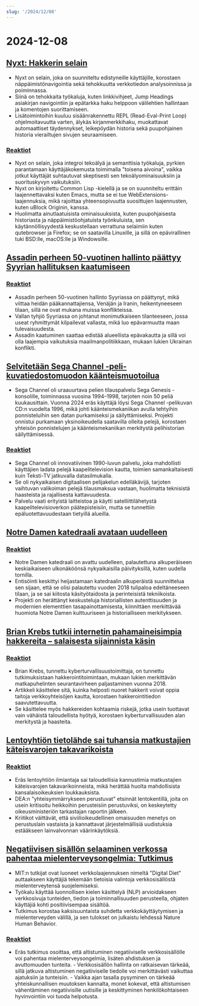 ```yaml
---
slug: '/2024/12/08'
---
```


# 2024-12-08

## [Nyxt: Hakkerin selain](https://nyxt.atlas.engineer/)

- Nyxt on selain, joka on suunniteltu edistyneille käyttäjille, korostaen näppäimistönavigointia sekä tehokkuutta verkkotiedon analysoinnissa ja poiminnassa.
- Siinä on tehokkaita työkaluja, kuten linkkivihjeet, Jump Headings asiakirjan navigointiin ja epätarkka haku helppoon välilehtien hallintaan ja komentojen suorittamiseen.
- Lisätoimintoihin kuuluu sisäänrakennettu REPL (Read-Eval-Print Loop) ohjelmoitavuutta varten, älykäs kirjanmerkkihaku, muokattavat automaattiset täydennykset, leikepöydän historia sekä puupohjainen historia vierailtujen sivujen seuraamiseen.

### [Reaktiot](https://news.ycombinator.com/item?id=42354691)

- Nyxt on selain, joka integroi tekoälyä ja semanttisia työkaluja, pyrkien parantamaan käyttäjäkokemusta toimimalla "toisena aivoina", vaikka jotkut käyttäjät suhtautuvat skeptisesti sen tekoälyominaisuuksiin ja suorituskyvyn vaikutuksiin.
- Nyxt on kirjoitettu Common Lisp -kielellä ja se on suunniteltu erittäin laajennettavaksi kuten Emacs, mutta se ei tue WebExtensions-laajennuksia, mikä rajoittaa yhteensopivuutta suosittujen laajennusten, kuten uBlock Originin, kanssa.
- Huolimatta ainutlaatuisista ominaisuuksista, kuten puupohjaisesta historiasta ja näppäimistöohjatuista työnkuluista, sen käytännöllisyydestä keskustellaan verrattuna selaimiin kuten qutebrowser ja Firefox; se on saatavilla Linuxille, ja sillä on epävirallinen tuki BSD:lle, macOS:lle ja Windowsille.

## [Assadin perheen 50-vuotinen hallinto päättyy Syyrian hallituksen kaatumiseen](https://apnews.com/article/syria-assad-sweida-daraa-homs-hts-qatar-7f65823bbf0a7bd331109e8dff419430)

### [Reaktiot](https://news.ycombinator.com/item?id=42355364)

- Assadin perheen 50-vuotinen hallinto Syyriassa on päättynyt, mikä viittaa heidän pääkannattajiensa, Venäjän ja Iranin, heikentyneeseen tilaan, sillä ne ovat mukana muissa konflikteissa.
- Vallan tyhjiö Syyriassa on johtanut monimutkaiseen tilanteeseen, jossa useat ryhmittymät kilpailevat vallasta, mikä luo epävarmuutta maan tulevaisuudesta.
- Assadin kaatuminen saattaa edistää alueellista epävakautta ja sillä voi olla laajempia vaikutuksia maailmanpolitiikkaan, mukaan lukien Ukrainan konflikti.

## [Selvitetään Sega Channel -peli-kuvatiedostomuodon käänteismuotoilua](https://www.infochunk.com/schannel/index.html)

- Sega Channel oli uraauurtava pelien tilauspalvelu Sega Genesis -konsolille, toiminnassa vuosina 1994–1998, tarjoten noin 50 peliä kuukausittain. Vuonna 2024 eräs käyttäjä löysi Sega Channel -pelikuvan CD:n vuodelta 1996, mikä johti käänteismekaniikan avulla tehtyihin ponnisteluihin sen datan purkamiseksi ja säilyttämiseksi. Projekti onnistui purkamaan yksinoikeudella saatavilla olleita pelejä, korostaen yhteisön ponnistelujen ja käänteismekaniikan merkitystä pelihistorian säilyttämisessä.

### [Reaktiot](https://news.ycombinator.com/item?id=42353907)

- Sega Channel oli innovatiivinen 1990-luvun palvelu, joka mahdollisti käyttäjien ladata pelejä kaapelitelevision kautta, toimien samankaltaisesti kuin Teksti-TV jatkuvalla datasilmukalla.
- Se oli nykyaikaisen digitaalisen pelijakelun edelläkävijä, tarjoten vaihtuvan valikoiman pelejä tilausmaksua vastaan, huolimatta teknisistä haasteista ja rajallisesta kattavuudesta.
- Palvelu vaati erityistä laitteistoa ja käytti satelliittilähetystä kaapelitelevisioverkon päätepisteisiin, mutta se tunnettiin epäluotettavuudestaan tietyillä alueilla.

## [Notre Damen katedraali avataan uudelleen](https://apnews.com/article/notre-dame-paris-latest-e50813cf016f08607c20ab115bc4b153)

### [Reaktiot](https://news.ycombinator.com/item?id=42353215)

- Notre Damen katedraali on avattu uudelleen, palautettuna alkuperäiseen keskiaikaiseen ulkonäköönsä nykyaikaisilla päivityksillä, kuten uudella tornilla.
- Entisöinti keskittyi heijastamaan katedraalin alkuperäistä suunnittelua sen sijaan, että se olisi palautettu vuoden 2018 tulipaloa edeltäneeseen tilaan, ja se sai kiitosta käsityötaidosta ja perinteisistä tekniikoista.
- Projekti on herättänyt keskusteluja historiallisten autenttisuuden ja modernien elementtien tasapainottamisesta, kiinnittäen merkittävää huomiota Notre Damen kulttuuriseen ja historialliseen merkitykseen.

## [Brian Krebs tutkii internetin pahamaineisimpia hakkereita – salaisesta sijainnista käsin](https://www.wsj.com/tech/cybersecurity/hacking-brian-krebs-snowflake-waifu-49b87fce)

### [Reaktiot](https://news.ycombinator.com/item?id=42354602)

- Brian Krebs, tunnettu kyberturvallisuustoimittaja, on tunnettu tutkimuksistaan hakkerointitoimintaan, mukaan lukien merkittävän matkapuhelinten seurantavirheen paljastaminen vuonna 2018.
- Artikkeli käsittelee sitä, kuinka helposti nuoret hakkerit voivat oppia taitoja verkkoyhteisöjen kautta, korostaen hakkerointitiedon saavutettavuutta.
- Se käsittelee myös hakkereiden kohtaamia riskejä, jotka usein tuottavat vain vähäistä taloudellista hyötyä, korostaen kyberturvallisuuden alan merkitystä ja haasteita.

## [Lentoyhtiön tietolähde sai tuhansia matkustajien käteisvarojen takavarikoista](https://www.atlantanewsfirst.com/2024/12/03/airline-informant-received-thousands-passenger-cash-seizures/)

### [Reaktiot](https://news.ycombinator.com/item?id=42354580)

- Eräs lentoyhtiön ilmiantaja sai taloudellisia kannustimia matkustajien käteisvarojen takavarikoinneista, mikä herättää huolta mahdollisista kansalaisoikeuksien loukkauksista.
- DEA:n "yhteisymmärrykseen perustuvat" etsinnät lentokentillä, joita on usein kritisoitu heikkoihin perusteisiin perustuviksi, on keskeytetty oikeusministeriön tarkastajan raportin jälkeen.
- Kriitikot väittävät, että siviilioikeudellinen omaisuuden menetys on perustuslain vastaista ja kannattavat järjestelmällisiä uudistuksia estääkseen lainvalvonnan väärinkäytöksiä.

## [Negatiivisen sisällön selaaminen verkossa pahentaa mielenterveysongelmia: Tutkimus](https://news.mit.edu/2024/study-browsing-negative-content-online-makes-mental-health-struggles-worse-1205)

- MIT:n tutkijat ovat luoneet verkkolaajennuksen nimeltä "Digital Diet" auttaakseen käyttäjiä tekemään tietoisia valintoja verkkosisällöstä mielenterveytensä suojelemiseksi.
- Työkalu käyttää luonnollisen kielen käsittelyä (NLP) arvioidakseen verkkosivuja tunteiden, tiedon ja toiminnallisuuden perusteella, ohjaten käyttäjiä kohti positiivisempaa sisältöä.
- Tutkimus korostaa kaksisuuntaista suhdetta verkkokäyttäytymisen ja mielenterveyden välillä, ja sen tulokset on julkaistu lehdessä Nature Human Behavior.

### [Reaktiot](https://news.ycombinator.com/item?id=42353944)

- Eräs tutkimus osoittaa, että altistuminen negatiiviselle verkkosisällölle voi pahentaa mielenterveysongelmia, lisäten ahdistuksen ja avuttomuuden tunteita. - Verkkosisällön hallinta on ratkaisevan tärkeää, sillä jatkuva altistuminen negatiiviselle tiedolle voi merkittävästi vaikuttaa ajatuksiin ja tunteisiin. - Vaikka ajan tasalla pysyminen on tärkeää yhteiskunnallisen muutoksen kannalta, monet kokevat, että altistumisen vähentäminen negatiivisille uutisille ja keskittyminen henkilökohtaiseen hyvinvointiin voi tuoda helpotusta.

<head>
  <meta property="og:title" content="Nyxt: Hakkerin selain" />
  <meta property="og:type" content="website" />
  <meta property="og:image" content="https://og.cho.sh/api/og/?title=Nyxt%3A%20Hakkerin%20selain&subheading=sunnuntaina%208.%20joulukuuta%202024%3A%20Hacker%20News%20yhteenveto" />
</head>
